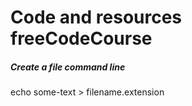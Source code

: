 # Code and resources __freeCodeCourse__


##### Create a file command line

   echo some-text > filename.extension
